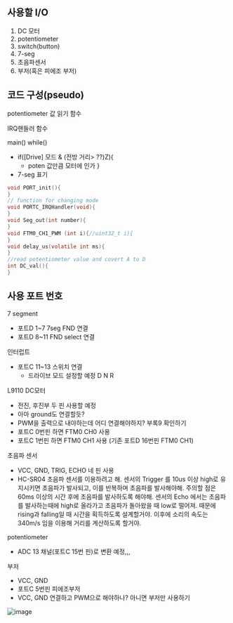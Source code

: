 ## 사용할 I/O
1. DC 모터
2. potentiometer
3. switch(button)
4. 7-seg
5. 초음파센서
6. 부저(혹은 피에조 부저)

## 코드 구성(pseudo)
potentiometer 값 읽기 함수

IRQ핸들러 함수

main()
while()
- if([Drive] 모드 & (전방 거리> ??)Z){
  - poten 값만큼 모터에 인가
  }
- 7-seg 표기

```c
void PORT_init(){
}
// function for changing mode
void PORTC_IRQHandler(void){
}
void Seg_out(int number){
}
void FTM0_CH1_PWM (int i){//uint32_t i){
}
void delay_us(volatile int ms){
}
//read potentiometer value and covert A to D 
int DC_val(){
}
```
## 사용 포트 번호
7 segment
- 포트D 1~7 7seg FND 연결
- 포트D 8~11 FND select 연결

인터럽트
- 포트C 11~13 스위치 연결
  - 드라이브 모드 설정할 예정 D N R

L9110 DC모터
- 전진, 후진부 두 핀 사용할 예정
- 아마 ground도 연결할듯?
- PWM을 출력으로 내야하는데 어디 연결해야하지? 부록9 확인하기
- 포트C 0번핀 하면 FTM0 CH0 사용
- 포트C 1번핀 하면 FTM0 CH1 사용 (기존 포트D 16번핀 FTM0 CH1)

초음파 센서
- VCC, GND, TRIG, ECHO 네 핀 사용
- HC-SR04 초음파 센서를 이용하려고 해. 센서의 Trigger 를 10us 이상 high로 유지시키면 초음파가 발사되고, 이를 반복하며 초음파를 발사해야해. 주의할 점은 60ms 이상의 시간 후에 초음파를 발사하도록 해야해. 센서의 Echo 에서는 초음파를 발사하는때에 high로 올라가고 초음파가 돌아왔을 때 low로 떨어져. 때문에 rising과 falling일 때 시간을 획득하도록 설계할거야. 
이후에 소리의 속도는 340m/s 임을 이용해 거리를 계산하도록 할거야.

potentiometer 
- ADC 13 채널(포트C 15번 핀)로 변환 예정,,,

부저
- VCC, GND
- 포트C 5번핀
피에조부저
- VCC, GND 연결하고 PWM으로 해야하나? 아니면 부저만 사용하기 

![image](https://github.com/user-attachments/assets/bb0c5724-33f6-4896-b18c-b35626b1e3a8)

 
